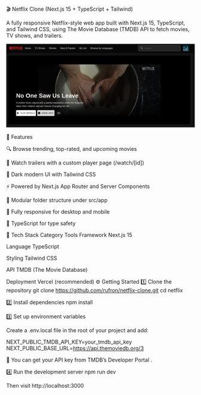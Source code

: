 🎬 Netflix Clone (Next.js 15 + TypeScript + Tailwind)

A fully responsive Netflix-style web app built with Next.js 15, TypeScript, and Tailwind CSS, using The Movie Database (TMDB) API to fetch movies, TV shows, and trailers.

![Alt text](./image.png)


🚀 Features

🔍 Browse trending, top-rated, and upcoming movies

🎥 Watch trailers with a custom player page (/watch/[id])

🌙 Dark modern UI with Tailwind CSS

⚡ Powered by Next.js App Router and Server Components

🧩 Modular folder structure under src/app

📱 Fully responsive for desktop and mobile

🧠 TypeScript for type safety

🧰 Tech Stack
Category	Tools
Framework	Next.js 15

Language	TypeScript

Styling	Tailwind CSS

API	TMDB (The Movie Database)

Deployment	Vercel
 (recommended)
⚙️ Getting Started
1️⃣ Clone the repository
git clone https://github.com/rufron/netflix-clone.git
cd netflix

2️⃣ Install dependencies
npm install

3️⃣ Set up environment variables

Create a .env.local file in the root of your project and add:

NEXT_PUBLIC_TMDB_API_KEY=your_tmdb_api_key
NEXT_PUBLIC_BASE_URL=https://api.themoviedb.org/3


🔑 You can get your API key from TMDB’s Developer Portal
.

4️⃣ Run the development server
npm run dev


Then visit http://localhost:3000